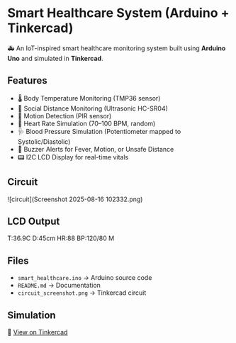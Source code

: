 # Smart Healthcare System (Arduino + Tinkercad)

🚑 An IoT-inspired smart healthcare monitoring system built using **Arduino Uno** and simulated in **Tinkercad**.

## Features
- 🌡️ Body Temperature Monitoring (TMP36 sensor)
- 📏 Social Distance Monitoring (Ultrasonic HC-SR04)
- 🏃 Motion Detection (PIR sensor)
- 💓 Heart Rate Simulation (70–100 BPM, random)
- 🩺 Blood Pressure Simulation (Potentiometer mapped to Systolic/Diastolic)
- 🔔 Buzzer Alerts for Fever, Motion, or Unsafe Distance
- 📟 I2C LCD Display for real-time vitals

## Circuit
![circuit](Screenshot 2025-08-16 102332.png)  

## LCD Output
T:36.9C D:45cm
HR:88 BP:120/80 M

## Files
- `smart_healthcare.ino` → Arduino source code
- `README.md` → Documentation
- `circuit_screenshot.png` → Tinkercad circuit

## Simulation
🔗 [View on Tinkercad](your-tinkercad-link-here)
